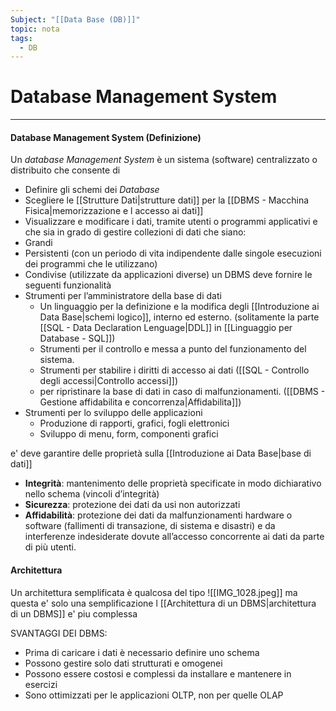 ```yaml
---
Subject: "[[Data Base (DB)]]"
topic: nota
tags:
  - DB
---
```


# Database Management System
---
#### Database Management System (Definizione)
Un _database Management System_ è un sistema (software) centralizzato o distribuito che consente di 
- Definire gli schemi dei _Database_
- Scegliere le [[Strutture Dati|strutture dati]] per la [[DBMS - Macchina Fisica|memorizzazione e l accesso ai dati]]
- Visualizzare e modificare i dati, tramite utenti o programmi applicativi
e che sia in grado di gestire collezioni di dati che siano:
- Grandi 
- Persistenti (con un periodo di vita indipendente dalle singole esecuzioni dei programmi che le utilizzano) 
- Condivise (utilizzate da applicazioni diverse)
un DBMS deve fornire le seguenti funzionalità
- Strumenti per l’amministratore della base di dati 
	- Un linguaggio per la definizione e la modifica degli [[Introduzione ai Data Base|schemi logico]], interno ed esterno.  (solitamente la parte [[SQL - Data Declaration Lenguage|DDL]] in [[Linguaggio per Database - SQL]])
	- Strumenti per il controllo e messa a punto del funzionamento del sistema. 
	- Strumenti per stabilire i diritti di accesso ai dati ([[SQL - Controllo degli accessi|Controllo accessi]])
	- per ripristinare la base di dati in caso di malfunzionamenti. ([[DBMS - Gestione affidabilita e concorrenza|Affidabilita]]) 
- Strumenti per lo sviluppo delle applicazioni 
	- Produzione di rapporti, grafici, fogli elettronici 
	- Sviluppo di menu, form, componenti grafici


e' deve garantire delle proprietà sulla [[Introduzione ai Data Base|base di dati]]
- __Integrità__: mantenimento delle proprietà specificate in modo dichiarativo nello schema (vincoli d’integrità) 
- __Sicurezza__: protezione dei dati da usi non autorizzati 
- __Affidabilità__: protezione dei dati da malfunzionamenti hardware o software (fallimenti di transazione, di sistema e disastri) e da interferenze indesiderate dovute all’accesso concorrente ai dati da parte di più utenti.




#### Architettura 
Un architettura semplificata è qualcosa del tipo
![[IMG_1028.jpeg]]
ma questa e' solo una semplificazione l [[Architettura di un DBMS|architettura di un DBMS]] e' piu complessa


SVANTAGGI DEI DBMS:
- Prima di caricare i dati è necessario definire uno schema 
- Possono gestire solo dati strutturati e omogenei 
- Possono essere costosi e complessi da installare e mantenere in esercizi 
- Sono ottimizzati per le applicazioni OLTP, non per quelle OLAP